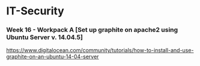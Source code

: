 # IT-Security

### Week 16 - Workpack A [Set up graphite on apache2 using Ubuntu Server v. 14.04.5]
https://www.digitalocean.com/community/tutorials/how-to-install-and-use-graphite-on-an-ubuntu-14-04-server
